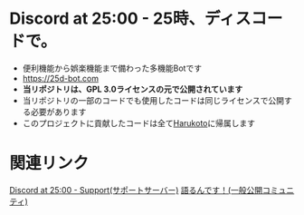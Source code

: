 # Discord at 25:00 - 25時、ディスコードで。

- 便利機能から娯楽機能まで備わった多機能Botです
- https://25d-bot.com
- ****当リポジトリは、GPL 3.0ライセンスの元で公開されています****
- 当リポジトリの一部のコードでも使用したコードは同じライセンスで公開する必要があります
- このプロジェクトに貢献したコードは全て[Harukoto](https://github.com/Harukotokoto)に帰属します

# 関連リンク

[Discord at 25:00 - Support(サポートサーバー)](https://discord.gg/ASNkQ2ap7p)
[語るんです！(一般公開コミュニティ)](https://discord.gg/Hg72H58uuw)
